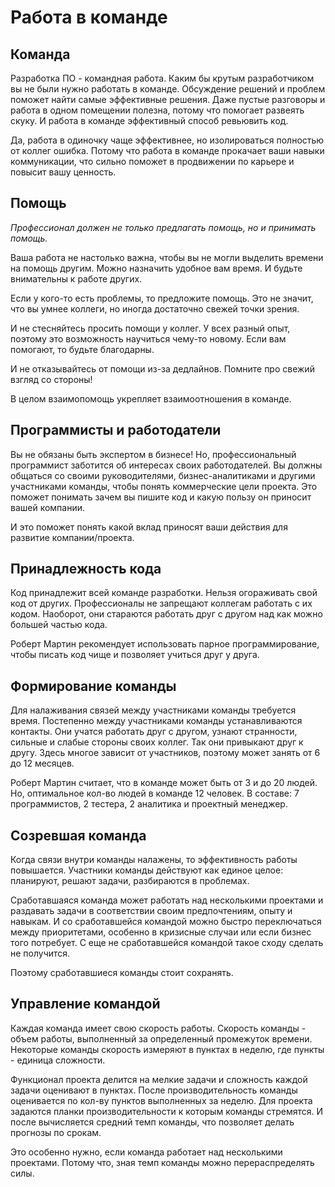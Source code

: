 # Работа в команде

## Команда
Разработка ПО - командная работа.
Каким бы крутым разработчиком вы не были нужно работать в команде.
Обсуждение решений и проблем поможет найти самые эффективные решения.
Даже пустые разговоры и работа в одном помещении полезна, потому что помогает развеять скуку. И работа в команде эффективный способ ревьювить код.

Да, работа в одиночку чаще эффективнее, но изолироваться полностью от коллег ошибка. Потому что работа в команде прокачает ваши навыки коммуникации, что сильно поможет в продвижении по карьере и повысит вашу ценность.

## Помощь
*Профессионал должен не только предлагать помощь, но и принимать помощь.*

Ваша работа не настолько важна, чтобы вы не могли выделить времени на помощь другим. Можно назначить удобное вам время.
И будьте внимательны к работе других.

Если у кого-то есть проблемы, то предложите помощь.
Это не значит, что вы умнее коллеги, но иногда достаточно свежей точки зрения.

И не стесняйтесь просить помощи у коллег. У всех разный опыт, поэтому это возможность научиться чему-то новому. Если вам помогают, то будьте благодарны.

И не отказывайтесь от помощи из-за дедлайнов. Помните про свежий взгляд со стороны!
 
В целом взаимопомощь укрепляет взаимоотношения в команде.

## Программисты и работодатели
Вы не обязаны быть экспертом в бизнесе!
Но, профессиональный программист заботится об интересах своих работодателей. Вы должны общаться со своими руководителями, бизнес-аналитиками и другими участниками команды, чтобы понять коммерческие цели проекта. Это поможет понимать зачем вы пишите код и какую пользу он приносит вашей компании.

И это поможет понять какой вклад приносят ваши действия для развитие компании/проекта.

## Принадлежность кода
Код принадлежит всей команде разработки.
Нельзя огораживать свой код от других.
Профессионалы не запрещают коллегам работать с их кодом.
Наоборот, они стараются работать друг с другом над как можно большей частью кода. 

Роберт Мартин рекомендует использовать парное программирование, чтобы писать код чище и позволяет учиться друг у друга.

## Формирование команды
Для налаживания связей между участниками команды требуется время.
Постепенно между участниками команды устанавливаются контакты.
Они учатся работать друг с другом, узнают странности, сильные и слабые стороны своих коллег. Так они привыкают друг к другу.
Здесь многое зависит от участников, поэтому может занять от 6 до 12 месяцев.

Роберт Мартин считает, что в команде может быть от 3 и до 20 людей. Но, оптимальное кол-во людей в команде 12 человек.  В составе: 7 программистов, 2 тестера, 2 аналитика и проектный менеджер.

## Созревшая команда
Когда связи внутри команды налажены, то эффективность работы повышается.
Участники команды действуют как единое целое: планируют, решают задачи, разбираются в проблемах.

Сработавшаяся команда может работать над несколькими проектами и раздавать  задачи в соответствии своим предпочтениям, опыту и навыкам.
И со сработавшейся командой можно быстро переключаться между приоритетами, особенно в кризисные случаи или если бизнес того потребует. С еще не сработавшейся командой такое сходу сделать не получится.

Поэтому сработавшиеся команды стоит сохранять.

## Управление командой
Каждая команда имеет свою скорость работы.
Скорость команды - объем работы, выполненный за определенный промежуток времени. Некоторые команды скорость измеряют в пунктах в неделю, где пункты - единица сложности.

Функционал проекта делится на мелкие задачи и сложность каждой задачи оценивают в пунктах. После производительность команды оценивается по кол-ву пунктов выполненных за неделю. Для проекта задаются планки производительности к которым команды стремятся. 
И после вычисляется средний темп команды, что позволяет делать прогнозы по срокам. 

Это особенно нужно, если команда работает над несколькими проектами. Потому что, зная темп команды можно перераспределять силы.
